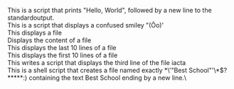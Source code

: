 This is a script that prints "Hello, World", followed by a new line to the standardoutput.\
This is a script that displays a confused smiley "(Ôo)'\
This displays a file\
Displays the content of a file\
This displays the last 10 lines of a file\
This displays the first 10 lines of a file\
This writes a script that displays the third line of the file iacta\
This is a shell script that creates a file named exactly \*\\'"Best School"\'\\*$\?\*\*\*\*\*:) containing the text Best School ending by a new line.\

